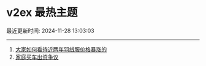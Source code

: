 # v2ex 最热主题

最近更新时间: 2024-11-28 13:03:03

--- 
1. [大家如何看待近两年羽绒服价格暴涨的](https://www.v2ex.com/t/1093261) 
2. [家庭买车出资争议](https://www.v2ex.com/t/1093274) 
